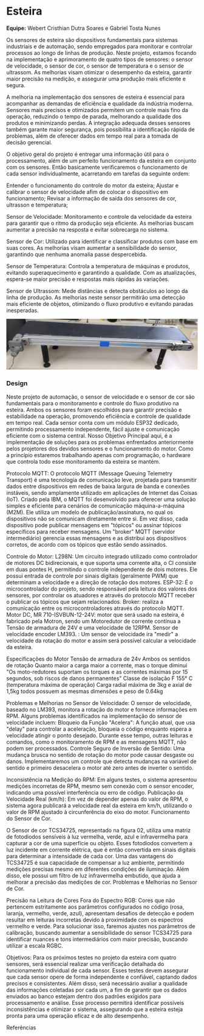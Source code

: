 # Esteira

__Equipe:__ Webert Cristhian Dutra Soares e Gabriel Tosta Nunes

Os sensores de esteira são dispositivos fundamentais para sistemas industriais e de
automação, sendo empregados para monitorar e controlar processos ao longo de linhas de
produção. Neste projeto, estamos focando na implementação e aprimoramento de quatro
tipos de sensores: o sensor de velocidade, o sensor de cor, o sensor de temperatura e o
sensor de ultrassom. As melhorias visam otimizar o desempenho da esteira, garantir maior
precisão na medição, e assegurar uma produção mais eficiente e segura.

A melhoria na implementação dos sensores de esteira é essencial para acompanhar as
demandas de eficiência e qualidade da indústria moderna. Sensores mais precisos e
otimizados permitem um controle mais fino da operação, reduzindo o tempo de parada,
melhorando a qualidade dos produtos e minimizando perdas. A integração adequada
desses sensores também garante maior segurança, pois possibilita a identificação rápida de
problemas, além de oferecer dados em tempo real para a tomada de decisão gerencial.

O objetivo geral do projeto é entregar uma informação útil para o processamento, além de 
um perfeito funcionamento da esteira em conjunto com os sensores. Então basicamente 
verificaremos o funcionamento de cada sensor individualmente, acarretando em tarefas da 
seguinte ordem:

Entender o funcionamento do controle do motor da esteira;
Ajustar e calibrar o sensor de velocidade afim de colocar o dispositivo em funcionamento;
Revisar a informação de saída dos sensores de cor, ultrasson e temperatura;

Sensor de Velocidade: Monitoramento e controle da velocidade da esteira para garantir
que o ritmo da produção seja eficiente. As melhorias buscam aumentar a precisão na
resposta e evitar sobrecarga no sistema.

Sensor de Cor: Utilizado para identificar e classificar produtos com base em suas cores.
As melhorias visam aumentar a sensibilidade do sensor, garantindo que nenhuma anomalia
passe despercebida.

Sensor de Temperatura: Controla a temperatura de máquinas e produtos, evitando
superaquecimento e garantindo a qualidade. Com as atualizações, espera-se maior
precisão e respostas mais rápidas às variações.

Sensor de Ultrassom: Mede distâncias e detecta obstáculos ao longo da linha de
produção. As melhorias neste sensor permitirão uma detecção mais eficiente de objetos,
otimizando o fluxo produtivo e evitando paradas inesperadas.

![Esteira](https://raw.githubusercontent.com/WebertCris/Esteira/refs/heads/main/figuras/Esteira.jpg)

### Design

Neste projeto de automação, o sensor de velocidade e o sensor de cor são fundamentais para o 
monitoramento e controle do fluxo produtivo na esteira. Ambos os sensores foram escolhidos 
para garantir precisão e estabilidade na operação, promovendo eficiência e controle de 
qualidade em tempo real. Cada sensor conta com um módulo ESP32 dedicado, permitindo 
processamento independente, fácil ajuste e comunicação eficiente com o sistema central. 
Nosso Objetivo Principal aqui, é a implementação de soluções para os problemas enfrentados 
anteriormente pelos projetores dos devidos sensores e o funcionamento do motor. 
Como a princípio estaremos trabalhando apenas com programação, o hardware que controla 
todo esse monitoramento da esteira se mantém.


Protocolo MQTT: O protocolo MQTT (Message Queuing Telemetry Transport) é uma tecnologia de comunicação 
leve, projetada para transmitir dados entre dispositivos em redes de baixa largura de banda 
e conexões instáveis, sendo amplamente utilizado em aplicações de Internet das Coisas (IoT). 
Criado pela IBM, o MQTT foi desenvolvido para oferecer uma solução simples e eficiente para 
cenários de comunicação máquina-a-máquina (M2M). Ele utiliza um modelo de publicação/assinatura, 
no qual os dispositivos não se comunicam diretamente entre si. Em vez disso, cada dispositivo 
pode publicar mensagens em "tópicos" ou assinar tópicos específicos para receber mensagens. 
Um "broker" MQTT (servidor intermediário) gerencia essas mensagens e as distribui aos dispositivos 
corretos, de acordo com os tópicos que estão sendo assinados.

Controle do Motor: L298N: Um circuito integrado utilizado como controlador de motores DC bidirecionais, 
e que suporta uma corrente alta, o CI consiste em duas pontes H, permitindo o controle independente de dois 
motores. Ele possui entrada de controle por sinais digitais (geralmente PWM) que determinam a velocidade e 
a direção de rotação dos motores.
ESP-32: É o microcontrolador do projeto, sendo responsável pela leitura dos valores dos sensores, por controlar 
os atuadores e através do protocolo MQTT receber o publicar os tópicos que sejam relacionados.
Broker: realiza a comunicação entre os microcontroladores através do protocolo MQTT.
Motor DC, MR 710-ISVBUN-12-24V: motor que será usado na esteira, é fabricado pela Motron, sendo um Motoredutor de 
corrente contínua a Tensão de armadura de 24V e uma velocidade de 12RPM.
Sensor de velocidade encoder LM393. : Um sensor de velocidade ira "medir" a velocidade da rotação do motor e assim 
será possível calcular a velocidade da esteira.

Especificações do Motor
Tensão de armadura de 24v
Ambos os sentidos de rotação
Quanto maior a carga maior a corrente, mas o torque diminui
"Os moto-redutores suportam os torques e as correntes máximas por 15 segundos, sob riscos de danos permanentes"
Classe de isolação F 155° C (temperatura máxima de operação)
Carga radial máxima de 3kg e axial de 1,5kg
todos possuem as mesmas dimensões e peso de 0.64kg

Problemas e Melhorias no Sensor de Velocidade: O sensor de velocidade, baseado no LM393, monitora a rotação do motor e fornece informações em RPM. 
Alguns problemas identificados na implementação do sensor de velocidade incluem: 
Bloqueio da Função "Acelera": A função atual, que usa "delay" para controlar a aceleração, bloqueia 
o código enquanto espera a velocidade atingir o ponto desejado. Durante esse tempo, outras leituras 
e comandos, como o monitoramento de RPM e as mensagens MQTT, não podem ser processados.
Controle Seguro de Inversão de Sentido: Uma mudança brusca no sentido de rotação do motor pode causar 
desgaste ou danos. Implementaremos um controle que detecta mudanças na variável de sentido e primeiro 
desacelera o motor até zero antes de inverter o sentido.

Inconsistência na Medição do RPM: Em alguns testes, o sistema apresentou medições incorretas de RPM, 
mesmo sem conexão com o sensor encoder, indicando uma possível interferência ou erro de código. 
Publicação da Velocidade Real (km/h): Em vez de depender apenas do valor de RPM, o sistema agora 
publicará a velocidade real da esteira em km/h, utilizando o valor de RPM ajustado à circunferência 
do eixo do motor.
Funcionamento do Sensor de Cor.

O Sensor de cor TCS34725, representado na figura 02, utiliza uma matriz de fotodiodos sensíveis à 
luz vermelha, verde, azul e infravermelha para capturar a cor de uma superfície ou objeto. Esses 
fotodiodos convertem a luz incidente em corrente elétrica, que é então convertida em sinais digitais 
para determinar a intensidade de cada cor. Uma das vantagens do TCS34725 é sua capacidade de compensar 
a luz ambiente, permitindo medições precisas mesmo em diferentes condições de iluminação. Além disso, 
ele possui um filtro de luz infravermelha embutido, que ajuda a melhorar a precisão das medições de cor.
Problemas e Melhorias no Sensor de Cor.

Precisão na Leitura de Cores Fora do Espectro RGB: Cores que não pertencem estritamente aos parâmetros 
configurados no código (rosa, laranja, vermelho, verde, azul), apresentam desafios de detecção e podem 
resultar em leituras incorretas devido à proximidade com os espectros vermelho e verde. Para solucionar 
isso, faremos ajustes nos parâmetros de calibração, buscando aumentar a sensibilidade do sensor TCS34725 
para identificar nuances e tons intermediários com maior precisão, buscando utilizar a escala RGBC.

Objetivos: Para os próximos testes no projeto da esteira com quatro sensores, será essencial realizar uma verificação 
detalhada do funcionamento individual de cada sensor. Esses testes devem assegurar que cada sensor opere 
de forma independente e confiável, captando dados precisos e consistentes. Além disso, será necessário 
avaliar a qualidade das informações coletadas por cada um, a fim de garantir que os dados enviados ao banco 
estejam dentro dos padrões exigidos para processamento e análise. Esse processo permitirá identificar possíveis 
inconsistências e otimizar o sistema, assegurando que a esteira esteja pronta para uma operação eficaz e de 
alto desempenho.

Referências


